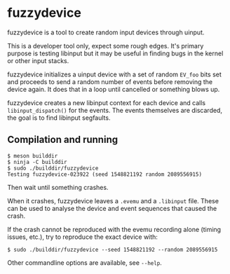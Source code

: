 fuzzydevice
===========

fuzzydevice is a tool to create random input devices through uinput.

This is a developer tool only, expect some rough edges. It's primary purpose
is testing libinput but it may be useful in finding bugs in the kernel or
other input stacks.

fuzzydevice initializes a uinput device with a set of random `EV_foo` bits
set and proceeds to send a random number of events before removing the
device again. It does that in a loop until cancelled or something blows up.

fuzzydevice creates a new libinput context for each device and calls
`libinput_dispatch()` for the events. The events themselves are discarded,
the goal is to find libinput segfaults.

Compilation and running
-----------------------

```
$ meson builddir
$ ninja -C builddir
$ sudo ./builddir/fuzzydevice
Testing fuzzydevice-023922 (seed 1548821192 random 2089556915)
```

Then wait until something crashes.

When it crashes, fuzzydevice leaves a `.evemu` and a `.libinput` file. These
can be used to analyse the device and event sequences that caused the crash.

If the crash cannot be reproduced with the evemu recording alone (timing
issues, etc.), try to reproduce the exact device with:

```
$ sudo ./builddir/fuzzydevice --seed 1548821192 --random 2089556915
```

Other commandline options are available, see `--help`.
